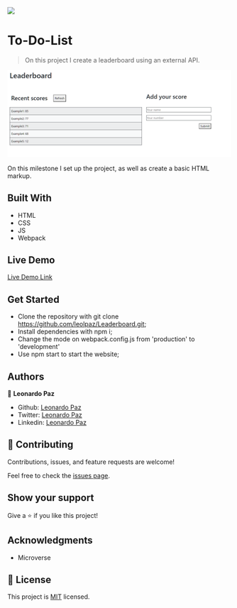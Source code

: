 ![](https://img.shields.io/badge/Microverse-blueviolet)

# To-Do-List

> On this project I create a leaderboard using an external API.

![screenshot](./app_screenshot.png)

On this milestone I set up the project, as well as create a basic HTML markup.

## Built With

- HTML
- CSS
- JS
- Webpack

## Live Demo

[Live Demo Link](https://rawcdn.githack.com/leolpaz/To-Do-list/b89846e8bf1493d7b1f1d0eb35dc6a4e148c5202/dist/index.html)

## Get Started

- Clone the repository with git clone https://github.com/leolpaz/Leaderboard.git;
- Install dependencies with npm i;
- Change the mode on webpack.config.js from 'production' to 'development'
- Use npm start to start the website;

## Authors

👤 **Leonardo Paz**

- Github: [Leonardo Paz](https://github.com/leolpaz)
- Twitter: [Leonardo Paz](https://twitter.com/leonardolpaz95)
- Linkedin: [Leonardo Paz](https://www.linkedin.com/in/leonardo-paz-a925611b5/)

## 🤝 Contributing

Contributions, issues, and feature requests are welcome!

Feel free to check the [issues page](../../issues/).

## Show your support

Give a ⭐️ if you like this project!

## Acknowledgments

- Microverse

## 📝 License

This project is [MIT](./MIT.md) licensed.
